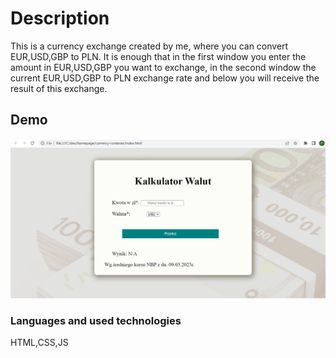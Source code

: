 # Description
This is a currency exchange created by me, where you can convert EUR,USD,GBP to PLN.
It is enough that in the first window you enter the amount in EUR,USD,GBP you want to exchange, in the second window the current EUR,USD,GBP to PLN exchange rate and below you will receive the result of this exchange.
## Demo

![Currency-Container](https://github.com/Przemek8686/currency-container/blob/a6570dd9c53e202f81df798d4d0fdcd2bdf72377/images/demo.png)

### Languages and used technologies
HTML,CSS,JS